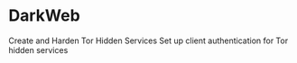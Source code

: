 # DarkWeb
Create and Harden Tor Hidden Services
Set up client authentication for Tor hidden services
